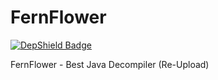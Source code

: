 FernFlower
==========

[![DepShield Badge](https://depshield.sonatype.org/badges/dptetc/FernFlower/depshield.svg)](https://depshield.github.io)

FernFlower - Best Java Decompiler (Re-Upload)
